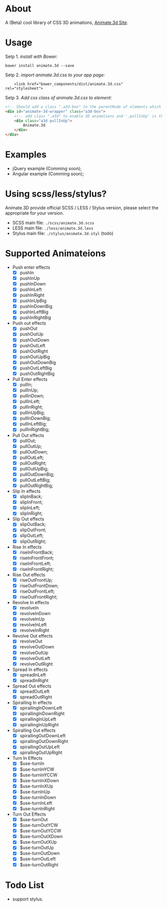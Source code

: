 # About
A (Beta) cool library of CSS 3D animations, [Animate.3d Site](http://luozhihua.github.io/animate.3d/).

# Usage

Setp 1. _install with Bower:_
```shell
bower install animate.3d --save
```

Setp 2. _import animate.3d.css to your app page:_
```shell
    <link href="bower_components/dist/animate.3d.css" rel="stylesheet">
```

Setp 3. _Add css class of animate.3d.css to element:_
```html
<!-- Should add a class ".a3d-box" to the parentNode of elements which using 3D animations -->
<div id="animate-3d-wrapper" class="a3d-box">
    <!-- add class ".a3d" to enable 3D animations and '.pullInUp' is the animation type.    -->
    <div class="a3d pullInUp">
        Animate.3d
    </div>
</div>
```

# Examples
- jQuery example (Comming soon);
- Angular example (Comming soon);

# Using scss/less/stylus?
Animate.3D provide official SCSS / LESS / Stylus version, please select the appropriate for your version.

- SCSS main file: `./scss/animate.3d.scss`
- LESS main file: `./less/animate.3d.less`
- Stylus main file: `./stylus/animate.3d.styl` (todo)

# Supported Animateions

- Push enter effects
  - [x] pushIn
  - [x] pushInUp
  - [x] pushInDown
  - [x] pushInLeft
  - [x] pushInRight
  - [x] pushInUpBig
  - [x] pushInDownBig
  - [x] pushInLeftBig
  - [x] pushInRightBig

- Push out effects
  - [x] pushOut
  - [x] pushOutUp
  - [x] pushOutDown
  - [x] pushOutLeft
  - [x] pushOutRight
  - [x] pushOutUpBig
  - [x] pushOutDownBig
  - [x] pushOutLeftBig
  - [x] pushOutRightBig

- Pull Enter effects
  - [x] pullIn;
  - [x] pullInUp;
  - [x] pullInDown;
  - [x] pullInLeft;
  - [x] pullInRight;
  - [x] pullInUpBig;
  - [x] pullInDownBig;
  - [x] pullInLeftBig;
  - [x] pullInRightBig;

- Pull Out effects
  - [x] pullOut;
  - [x] pullOutUp;
  - [x] pullOutDown;
  - [x] pullOutLeft;
  - [x] pullOutRight;
  - [x] pullOutUpBig;
  - [x] pullOutDownBig;
  - [x] pullOutLeftBig;
  - [x] pullOutRightBig;

- Slip In effects
  - [x] slipInBack;
  - [x] slipInFront;
  - [x] slipInLeft;
  - [x] slipInRight;

- Slip Out effects
  - [x] slipOutBack;
  - [x] slipOutFront;
  - [x] slipOutLeft;
  - [x] slipOutRight;

- Rise In effects
  - [x] riseInFrontBack;
  - [x] riseInFrontFront;
  - [x] riseInFrontLeft;
  - [x] riseInFrontRight;

- Rise Out effects
  - [x] riseOutFrontUp;
  - [x] riseOutFrontDown;
  - [x] riseOutFrontLeft;
  - [x] riseOutFrontRight;

- Revolve In effects
  - [x] revolveIn
  - [x] revolveInDown
  - [x] revolveInUp
  - [x] revolveInLeft
  - [x] revolveInRight

- Revolve Out effects
  - [x] revolveOut
  - [x] revolveOutDown
  - [x] revolveOutUp
  - [x] revolveOutLeft
  - [x] revolveOutRight

- Spread In effects
  - [x] spreadInLeft
  - [x] spreadInRight

- Spread Out effects
  - [x] spreadOutLeft
  - [x] spreadOutRight

- Spiralling In effects
  - [x] spirallingInDownLeft
  - [x] spirallingInDownRight
  - [x] spirallingInUpLeft
  - [x] spirallingInUpRight

- Spiralling Out effects
  - [x] spirallingOutDownLeft
  - [x] spirallingOutDownRight
  - [x] spirallingOutUpLeft
  - [x] spirallingOutUpRight

- Turn In Effects
  - [X] $use-turnIn
  - [X] $use-turnInYCW
  - [X] $use-turnInYCCW
  - [X] $use-turnInXDown
  - [X] $use-turnInXUp
  - [X] $use-turnInUp
  - [X] $use-turnInDown
  - [X] $use-turnInLeft
  - [X] $use-turnInRight

- Turn Out Effects
  - [X] $use-turnOut
  - [X] $use-turnOutYCW
  - [X] $use-turnOutYCCW
  - [X] $use-turnOutXDown
  - [X] $use-turnOutXUp
  - [X] $use-turnOutUp
  - [X] $use-turnOutDown
  - [X] $use-turnOutLeft
  - [X] $use-turnOutRight

# Todo List

- support stylus.
